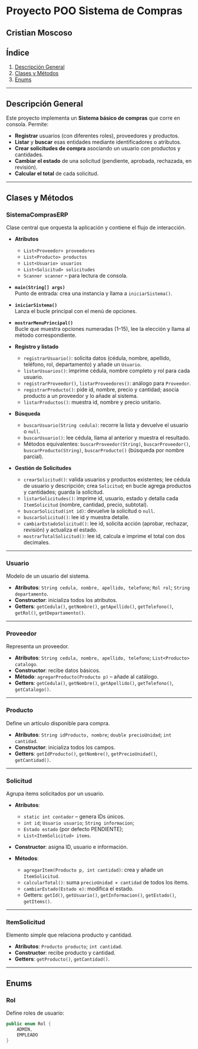 # Proyecto POO Sistema de Compras
**Cristian Moscoso**
---

## Índice

1. [Descripción General](#descripción-general)  
2. [Clases y Métodos](#clases-y-métodos)  
3. [Enums](#enums)  
---

## Descripción General

Este proyecto implementa un **Sistema básico de compras** que corre en consola. Permite:

- **Registrar** usuarios (con diferentes roles), proveedores y productos.  
- **Listar** y **buscar** esas entidades mediante identificadores o atributos.  
- **Crear solicitudes de compra** asociando un usuario con productos y cantidades.  
- **Cambiar el estado** de una solicitud (pendiente, aprobada, rechazada, en revisión).  
- **Calcular el total** de cada solicitud.

---

## Clases y Métodos

### SistemaComprasERP

Clase central que orquesta la aplicación y contiene el flujo de interacción.

- **Atributos**  
  - `List<Proveedor> proveedores`  
  - `List<Producto> productos`  
  - `List<Usuario> usuarios`  
  - `List<Solicitud> solicitudes`  
  - `Scanner scanner` – para lectura de consola.

- **`main(String[] args)`**  
  Punto de entrada: crea una instancia y llama a `iniciarSistema()`.

- **`iniciarSistema()`**  
  Lanza el bucle principal con el menú de opciones.

- **`mostrarMenuPrincipal()`**  
  Bucle que muestra opciones numeradas (1–15), lee la elección y llama al método correspondiente.

- **Registro y listado**  
  - `registrarUsuario()`: solicita datos (cédula, nombre, apellido, teléfono, rol, departamento) y añade un `Usuario`.  
  - `listarUsuarios()`: imprime cédula, nombre completo y rol para cada usuario.  
  - `registrarProveedor()`, `listarProveedores()`: análogo para `Proveedor`.  
  - `registrarProducto()`: pide id, nombre, precio y cantidad; asocia producto a un proveedor y lo añade al sistema.  
  - `listarProductos()`: muestra id, nombre y precio unitario.

- **Búsqueda**  
  - `buscarUsuario(String cedula)`: recorre la lista y devuelve el usuario o `null`.  
  - `buscarUsuario()`: lee cédula, llama al anterior y muestra el resultado.  
  - Métodos equivalentes: `buscarProveedor(String)`, `buscarProveedor()`, `buscarProducto(String)`, `buscarProducto()` (búsqueda por nombre parcial).

- **Gestión de Solicitudes**  
  - `crearSolicitud()`: valida usuarios y productos existentes; lee cédula de usuario y descripción; crea `Solicitud`; en bucle agrega productos y cantidades; guarda la solicitud.  
  - `listarSolicitudes()`: imprime id, usuario, estado y detalla cada `ItemSolicitud` (nombre, cantidad, precio, subtotal).  
  - `buscarSolicitud(int id)`: devuelve la solicitud o `null`.  
  - `buscarSolicitud()`: lee id y muestra detalle.  
  - `cambiarEstadoSolicitud()`: lee id, solicita acción (aprobar, rechazar, revisión) y actualiza el estado.  
  - `mostrarTotalSolicitud()`: lee id, calcula e imprime el total con dos decimales.

---

### Usuario

Modelo de un usuario del sistema.

- **Atributos**: `String cedula, nombre, apellido, telefono`; `Rol rol`; `String departamento`.  
- **Constructor**: inicializa todos los atributos.  
- **Getters**: `getCedula()`, `getNombre()`, `getApellido()`, `getTelefono()`, `getRol()`, `getDepartamento()`.

---

### Proveedor

Representa un proveedor.

- **Atributos**: `String cedula, nombre, apellido, telefono`; `List<Producto> catalogo`.  
- **Constructor**: recibe datos básicos.  
- **Método**: `agregarProducto(Producto p)` – añade al catálogo.  
- **Getters**: `getCedula()`, `getNombre()`, `getApellido()`, `getTelefono()`, `getCatalogo()`.

---

### Producto

Define un artículo disponible para compra.

- **Atributos**: `String idProducto, nombre`; `double precioUnidad`; `int cantidad`.  
- **Constructor**: inicializa todos los campos.  
- **Getters**: `getIdProducto()`, `getNombre()`, `getPrecioUnidad()`, `getCantidad()`.

---

### Solicitud

Agrupa items solicitados por un usuario.

- **Atributos**:  
  - `static int contador` – genera IDs únicos.  
  - `int id`; `Usuario usuario`; `String informacion`;  
  - `Estado estado` (por defecto PENDIENTE);  
  - `List<ItemSolicitud> items`.  
- **Constructor**: asigna ID, usuario e información.

- **Métodos**:  
  - `agregarItem(Producto p, int cantidad)`: crea y añade un `ItemSolicitud`.  
  - `calcularTotal()`: suma `precioUnidad × cantidad` de todos los items.  
  - `cambiarEstado(Estado e)`: modifica el estado.  
  - Getters: `getId()`, `getUsuario()`, `getInformacion()`, `getEstado()`, `getItems()`.

---

### ItemSolicitud

Elemento simple que relaciona producto y cantidad.

- **Atributos**: `Producto producto`; `int cantidad`.  
- **Constructor**: recibe producto y cantidad.  
- **Getters**: `getProducto()`, `getCantidad()`.

---

## Enums

### Rol

Define roles de usuario:

```java
public enum Rol {
    ADMIN,
    EMPLEADO
}
